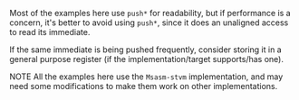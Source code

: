 Most of the examples here use `push*` for readability, but if performance is a concern, it's better to avoid using `push*`, since it does an unaligned access to read its immediate.

If the same immediate is being pushed frequently, consider storing it in a general purpose register (if the implementation/target supports/has one).

NOTE All the examples here use the `Msasm-stvm` implementation, and may need some modifications to make them work on other implementations.
